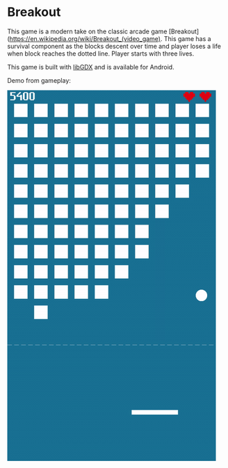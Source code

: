 # Breakout

This game is a modern take on the classic arcade game
[Breakout](https://en.wikipedia.org/wiki/Breakout_(video_game). This game
has a survival component as the blocks descent over time and player loses a life
when block reaches the dotted line. Player starts with three lives.

This game is built with [libGDX](http://libgdx.badlogicgames.com) and is
available for Android.

Demo from gameplay:

![Breakout demo](demo.gif)
